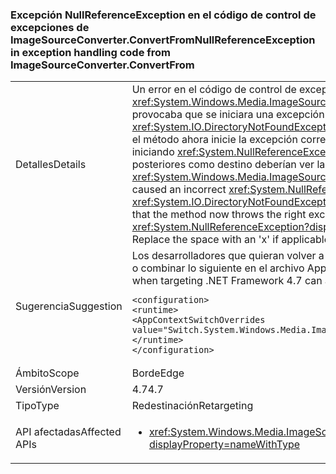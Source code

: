 ### <a name="nullreferenceexception-in-exception-handling-code-from-imagesourceconverterconvertfrom"></a><span data-ttu-id="099f7-101">Excepción NullReferenceException en el código de control de excepciones de ImageSourceConverter.ConvertFrom</span><span class="sxs-lookup"><span data-stu-id="099f7-101">NullReferenceException in exception handling code from ImageSourceConverter.ConvertFrom</span></span>

|   |   |
|---|---|
|<span data-ttu-id="099f7-102">Detalles</span><span class="sxs-lookup"><span data-stu-id="099f7-102">Details</span></span>|<span data-ttu-id="099f7-103">Un error en el código de control de excepciones de <xref:System.Windows.Media.ImageSourceConverter.ConvertFrom(System.ComponentModel.ITypeDescriptorContext,System.Globalization.CultureInfo,System.Object)> provocaba que se iniciara una excepción <xref:System.NullReferenceException?displayProperty=name> incorrecta en lugar de la excepción prevista (por ejemplo, <xref:System.IO.DirectoryNotFoundException?displayProperty=name>, <xref:System.IO.FileNotFoundException?displayProperty=name>), este cambio corrige el error para que el método ahora inicie la excepción correcta. De forma predeterminada, todas las aplicaciones destinadas a .NET Framework 4.6.2 y versiones posteriores seguirán iniciando <xref:System.NullReferenceException?displayProperty=name> con fines de compatibilidad, los desarrolladores que elijan .NET Framework 4.7 y versiones posteriores como destino deberían ver las excepciones correctas.// Si procede, reemplace el espacio con una "x".</span><span class="sxs-lookup"><span data-stu-id="099f7-103">An error in the exception handling code for <xref:System.Windows.Media.ImageSourceConverter.ConvertFrom(System.ComponentModel.ITypeDescriptorContext,System.Globalization.CultureInfo,System.Object)> caused an incorrect <xref:System.NullReferenceException?displayProperty=name> to be thrown instead of the intended exception (e.g. <xref:System.IO.DirectoryNotFoundException?displayProperty=name>, <xref:System.IO.FileNotFoundException?displayProperty=name>), this change corrects that error so that the method now throws the right exception.By default all applications targeting .NET Framework 4.6.2 and below will continue to throw <xref:System.NullReferenceException?displayProperty=name> for compatibility, developers targeting .NET Framework 4.7 and above should see the right exceptions.// Replace the space with an 'x' if applicable</span></span>|
|<span data-ttu-id="099f7-104">Sugerencia</span><span class="sxs-lookup"><span data-stu-id="099f7-104">Suggestion</span></span>|<span data-ttu-id="099f7-105">Los desarrolladores que quieran volver a obtener <xref:System.NullReferenceException?displayProperty=name> cuando el destino sea .NET Framework 4.7, pueden agregar o combinar lo siguiente en el archivo App.config de la aplicación:</span><span class="sxs-lookup"><span data-stu-id="099f7-105">Developers who wish to revert to getting <xref:System.NullReferenceException?displayProperty=name> when targeting .NET Framework 4.7 can add/merge the following to their application's App.config file:</span></span><pre><code class="language-xml">&lt;configuration&gt;&#13;&#10;&lt;runtime&gt;&#13;&#10;&lt;AppContextSwitchOverrides value=&quot;Switch.System.Windows.Media.ImageSourceConverter.OverrideExceptionWithNullReferenceException=true&quot;/&gt;&#13;&#10;&lt;/runtime&gt;&#13;&#10;&lt;/configuration&gt;&#13;&#10;</code></pre>|
|<span data-ttu-id="099f7-106">Ámbito</span><span class="sxs-lookup"><span data-stu-id="099f7-106">Scope</span></span>|<span data-ttu-id="099f7-107">Borde</span><span class="sxs-lookup"><span data-stu-id="099f7-107">Edge</span></span>|
|<span data-ttu-id="099f7-108">Versión</span><span class="sxs-lookup"><span data-stu-id="099f7-108">Version</span></span>|<span data-ttu-id="099f7-109">4.7</span><span class="sxs-lookup"><span data-stu-id="099f7-109">4.7</span></span>|
|<span data-ttu-id="099f7-110">Tipo</span><span class="sxs-lookup"><span data-stu-id="099f7-110">Type</span></span>|<span data-ttu-id="099f7-111">Redestinación</span><span class="sxs-lookup"><span data-stu-id="099f7-111">Retargeting</span></span>|
|<span data-ttu-id="099f7-112">API afectadas</span><span class="sxs-lookup"><span data-stu-id="099f7-112">Affected APIs</span></span>|<ul><li><xref:System.Windows.Media.ImageSourceConverter.ConvertFrom(System.ComponentModel.ITypeDescriptorContext,System.Globalization.CultureInfo,System.Object)?displayProperty=nameWithType></li></ul>|

